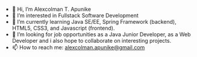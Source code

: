 - 👋 Hi, I’m Alexcolman T. Apunike
- 👀 I’m interested in Fullstack Software Development
- 🌱 I’m currently learning Java SE/EE, Spring Framework (backend), HTML5, CSS3, and Javascript (frontend).
- 💞️ I’m looking for job opportunities as a Java Junior Developer, as a Web Developer and i also hope to collaborate on interesting projects.
- 📫 How to reach me: alexcolman.apunike@gmail.com

<!---
alextochy/alextochy is a ✨ special ✨ repository because its `README.md` (this file) appears on your GitHub profile.
You can click the Preview link to take a look at your changes.
--->
